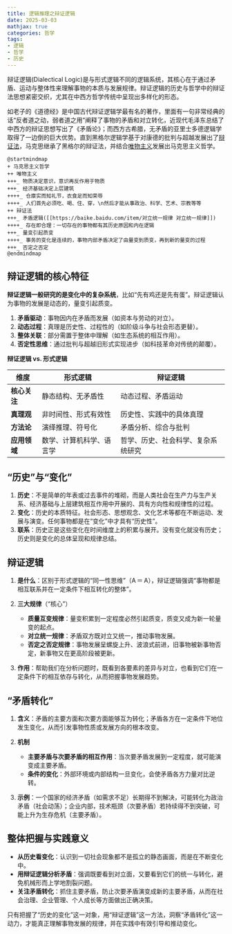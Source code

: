 ```yaml
---
title: 逻辑推理之辩证逻辑
date: 2025-03-03
mathjax: true
categories: 哲学
tags:
- 逻辑
- 哲学
- 历史
---
```


辩证逻辑(Dialectical Logic)是与形式逻辑不同的逻辑系统，其核心在于通过矛盾、运动与整体性来理解事物的本质与发展规律。辩证逻辑的历史与哲学中的辩证法思想紧密交织，尤其在中西方哲学传统中呈现出多样化的形态。

如老子的《道德经》是中国古代辩证逻辑学最有名的著作，里面有一句非常经典的话“反者道之动，弱者道之用”阐释了事物的矛盾和对立转化，近现代毛泽东总结了中西方的辩证思想写出了《矛盾论》；而西方古希腊，无矛盾的亚里士多德逻辑学取得了一边倒的巨大优势。直到黑格尔逻辑学基于对康德的批判与超越发展出了[辩证法](https://baike.baidu.com/item/黑格尔辩证法)，马克思继承了黑格尔的辩证法，并结合[唯物主义](https://baike.baidu.com/item/唯物主义/270875)发展出马克思主义哲学。

```plantuml
@startmindmap
+ 马克思主义哲学
++ 唯物主义
+++_ 物质决定意识，意识再反作用于物质
+++_ 经济基础决定上层建筑
++++_ 仓廪实而知礼节，衣食足而知荣辱
++++_ 人们首先必须吃、喝、住、穿，\n然后才能从事政治、科学、艺术、宗教等等
++ 辩证法
+++_ 矛盾逻辑([[https://baike.baidu.com/item/对立统一规律 对立统一规律]])
++++_ 存在即合理：一切存在的事物都有其历史原因和内在逻辑
+++_ 量变引起质变
++++_ 事务的变化是连续的，事物内部矛盾决定了由量变到质变，再到新的量变的过程
+++_ 否定之否定
@endmindmap
```

## 辩证逻辑的核心特征

**辩证逻辑一般研究的是变化中的复杂系统**，比如“先有鸡还是先有蛋”。辩证逻辑认为事物的发展是动态的，量变引起质变。

1. **矛盾驱动**：事物因内在矛盾而发展（如资本与劳动的对立）。  
2. **动态过程**：真理是历史性、过程性的（如阶级斗争与社会形态更替）。  
3. **整体关联**：部分需置于整体中理解（如生态系统的相互作用）。  
4. **否定性思维**：通过批判与超越旧形式实现进步（如科技革命对传统的颠覆）。

**辩证逻辑 vs. 形式逻辑**

| **维度**       | **形式逻辑**                     | **辩证逻辑**                     |
|----------------|----------------------------------|-----------------------------------|
| **核心关注**   | 静态结构、无矛盾性               | 动态过程、矛盾运动                |
| **真理观**     | 非时间性、形式有效性             | 历史性、实践中的具体真理          |
| **方法论**     | 演绎推理、符号化                 | 矛盾分析、综合与批判              |
| **应用领域**   | 数学、计算机科学、语言学         | 哲学、历史、社会科学、复杂系统研究 |

## “历史”与“变化”

1. **历史**：不是简单的年表或过去事件的堆砌，而是人类社会在生产力与生产关系、经济基础与上层建筑相互作用中开展的、具有方向性和规律性的过程。
2. **变化**：历史的本质特征。社会形态、思想观念、文化艺术等都在不断运动、发展与演变。任何事物都是在“变化”中才具有“历史性”。
3. **联系**：历史正是这些变化在时间维度上的积累与展开。没有变化就没有历史；历史则是变化的总体呈现和规律总结。

## 辩证逻辑

1. **是什么**：区别于形式逻辑的“同一性思维”（A ＝ A），辩证逻辑强调“事物都是相互联系并在一定条件下相互转化的整体”。
2. **三大规律**（“核⼼”）

   * **质量互变规律**：量变积累到一定程度必然引起质变，质变又成为新一轮量变的起点。
   * **对立统一规律**：矛盾双方既对立又统一，推动事物发展。
   * **否定之否定规律**：事物发展呈螺旋上升、波浪式前进，旧事物被新事物否定，新事物又在更高阶段被更新。
3. **作用**：帮助我们在分析问题时，既看到各要素的差异与对立，也看到它们在一定条件下的相互依存与转化，从而把握事物发展趋势。

## “矛盾转化”

1. **含义**：矛盾的主要方面和次要方面能够互为转化；矛盾各方在一定条件下地位发生变化，从而引发事物性质或发展方向的根本改变。
2. **机制**

   * **主要矛盾与次要矛盾的相互作用**：当次要矛盾发展到一定程度，就可能演变成主要矛盾。
   * **条件的变化**：外部环境或内部结构一旦变化，会使矛盾各方力量对比逆转。
3. **示例**：一个国家的经济矛盾（如需求不足）长期得不到解决，可能转化为政治矛盾（社会动荡）；企业内部，技术瓶颈（次要矛盾）若持续得不到突破，可能上升为生存危机（主要矛盾）。

## 整体把握与实践意义

* **从历史看变化**：认识到一切社会现象都不是孤立的静态画面，而是在不断变化中。
* **用辩证逻辑分析矛盾**：强调既要看到对立面，又要看到它们的统一与转化，避免机械形而上学地割裂问题。
* **关注矛盾转化**：抓住主要矛盾，防止次要矛盾演变成新的主要矛盾，从而在社会治理、企业管理、个人成长等方面做出正确决策。

只有把握了“历史的变化”这一对象，用“辩证逻辑”这一方法，洞察“矛盾转化”这一动力，才能真正理解事物发展的规律，并在实践中有效引导和推动变化。
